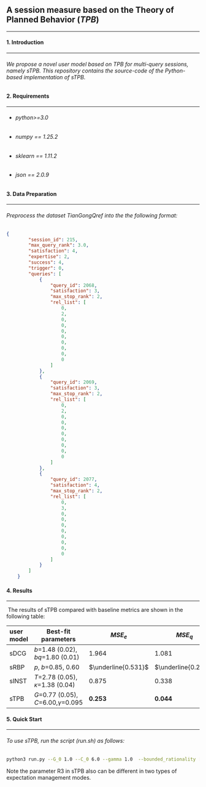 ## A session measure based on the Theory of Planned Behavior (*TPB*)
---

#### 1. Introduction
---

######      We propose a novel user model based on TPB for multi-query sessions, namely sTPB. This repository contains the source-code of the Python-based implementation of sTPB.

#### 2. Requirements
---

- ######  python>=3.0

- ###### numpy == 1.25.2

- ###### sklearn == 1.11.2

- ###### json == 2.0.9

#### 3. Data Preparation
---

###### 	 Preprocess the dataset TianGongQref into the the following format:

```json
{
        "session_id": 215,
        "max_query_rank": 3.0,
        "satisfaction": 4,
        "expertise": 2,
        "success": 4,
        "trigger": 0,
        "queries": [
            {
                "query_id": 2068,
                "satisfaction": 3,
                "max_stop_rank": 2,
                "rel_list": [
                    0,
                    2,
                    0,
                    0,
                    0,
                    0,
                    0,
                    0,
                    0,
                    0
                ]
            },
            {
                "query_id": 2069,
                "satisfaction": 3,
                "max_stop_rank": 2,
                "rel_list": [
                    0,
                    2,
                    0,
                    0,
                    0,
                    0,
                    0,
                    0,
                    0,
                    0
                ]
            },
            {
                "query_id": 2077,
                "satisfaction": 4,
                "max_stop_rank": 2,
                "rel_list": [
                    0,
                    3,
                    0,
                    0,
                    0,
                    0,
                    0,
                    0,
                    0,
                    0
                ]
            }
        ]
    }
```

#### 4. Results
---

​	The results of sTPB compared with baseline metrics are shown in the following table:

| user model | Best-fit parameters                      | $MSE_e$             | $MSE_q$             | Spearman's $\rho$   | Pearson's $r$       |
| :--------- | ---------------------------------------- | ------------------- | ------------------- | ------------------- | ------------------- |
| sDCG       | $b$=1.48 (0.02), $bq$=1.80 (0.01)         | 1.964               | 1.081               | 0.362               | 0.366               |
| sRBP       | $p$, $b$=0.85, 0.60                      | $\underline{0.531}$ | $\underline{0.251}$ | $\underline{0.385}$ | 0.385               |
| sINST      | $T$=2.78 (0.05),  $\kappa$=1.38 (0.04)   | 0.875               | 0.338               | 0.384               | $\underline{0.387}$ |
| sTPB       | $G$=0.77 (0.05), $C$=6.00,$\gamma$=0.095 | $\mathbf{0.253}$    | $\mathbf{0.044}$    | $\mathbf{0.407}$    | $\mathbf{0.410}$    |

#### 5. Quick Start
---

###### To use sTPB, run the script (run.sh) as follows:  

```sh
python3 run.py --G_0 1.0 --C_0 6.0 --gamma 1.0  --bounded_rationality [0.25,10,0.25,10,4,7.5] --N 10
```
Note the parameter R3 in sTPB also can be different in two types of expectation management modes.




